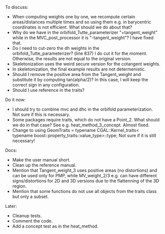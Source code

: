 To discuss:
* When computing weights one by one, we recompute certain areas/distances multiple times and so using them e.g. in barycentric coordinates is not efficient. What should we do about that?
* Why do we have in the orbifold_Tutte_parameterizer "+tangent_weight" while in the MVC_post_processor it is "-tangent_weight"? I have fixed that.
* Do I need to cut-zero the dh weights in the orbifold_Tutte_parameterizer? (line 837) I do cut it for the moment. Otherwise, the results are not equal to the original version.
* Skeletonization uses the weird secure version for the cotangent weights.
* In skeletonization, the final example results are not determenistic.
* Should I remove the positive area from the Tangent_weight and substitute it by computing tan(alpha/2)? In this case, I will keep the correct sign in any configuration.
* Should I use reference in the traits?

Do it now:
* I should try to combine mvc and dhc in the orbifold parameterization. Not sure if this is necessary.
* Some packages require traits, which do not have a Point_2. What should we do in that case? See e.g. heat_method_3_concept. Almost fixed.
* Change to
  using GeomTraits = typename CGAL::Kernel_traits<
      typename boost::property_traits<VertexPointMap>::value_type>::type; Not sure if it is still necessary!

Docs:
* Make the user manual short.
* Clean up the reference manual.
* Mention that Tangent_weight_3 uses positive areas (no distortions) and can be used only for PMP, while MV_weight_2/3 e.g. can have different signs/distortions for 2D and 3D versions due to the flattenning of the 3D region.
* Mention that some functions do not use all objects from the traits class but only a subset.

Later:
* Cleanup tests.
* Comment the code.
* Add a concept test as in the heat_method.